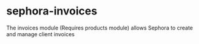 # sephora-invoices

The invoices module (Requires products module) allows Sephora to create and manage client invoices
